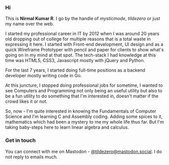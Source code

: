 ### Hi

This is **Nirmal Kumar R**. I go by the handle of _mysticmode_, _tildezero_ or just my name over the web.

I started my professional career in IT by 2012 when I was around 20 years old dropping out of college
for multiple reasons that is a total waste in expressing it here. I started with Front-end development,
UI design and as a quick Wireframe Prototyper with pencil and paper for clients to show what's going on in
my mind at that spot. The tech-stack I had knowledge at this time was HTML5, CSS3, Javascript mostly
with jQuery and Python.

For the last 7 years, I started doing full-time positions as a backend developer mostly writing code in Go.

At this juncture, I stopped doing professional jobs for sometime, I wanted to see Computers and Programming
not only being an useful utility but also to be a fun utility to do something that I'm interested in, doesn't
matter if the crowd likes it or not.

So, now - I'm quite interested in knowing the Fundamentals of Computer Science and I'm learning C and Assembly
coding. Adding some spices to it, mathematics which had been a mystery to me my whole life thus far. But I'm
taking baby-steps here to learn linear algebra and calculus.

### Get in touch
You can connect with me on Mastodon - [@tildezero@mastodon.social](https://mastodon.social/@tildezero). I do
not reply to emails much.
